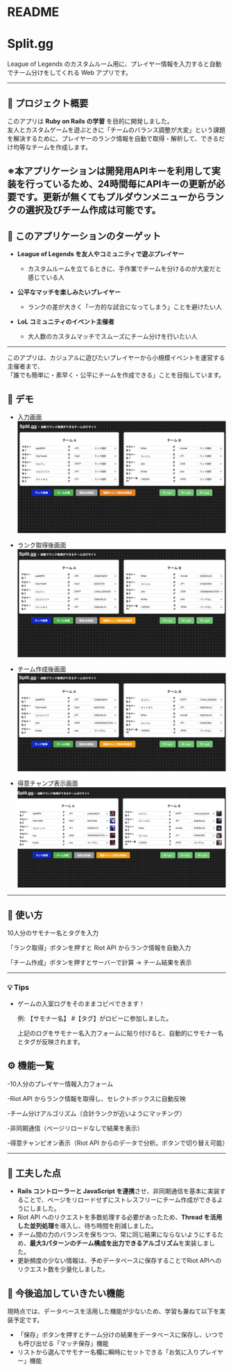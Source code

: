 # README

# Split.gg  
League of Legends のカスタムルーム用に、プレイヤー情報を入力すると自動でチーム分けをしてくれる Web アプリです。  

---

## 📌 プロジェクト概要
このアプリは **Ruby on Rails の学習** を目的に開発しました。  
友人とカスタムゲームを遊ぶときに「チームのバランス調整が大変」という課題を解決するために、プレイヤーのランク情報を自動で取得・解析して、できるだけ均等なチームを作成します。  

※本アプリケーションは開発用APIキーを利用して実装を行っているため、24時間毎にAPIキーの更新が必要です。更新が無くてもプルダウンメニューからランクの選択及びチーム作成は可能です。
---

## 🎯 このアプリケーションのターゲット

- **League of Legends を友人やコミュニティで遊ぶプレイヤー**  
  - カスタムルームを立てるときに、手作業でチームを分けるのが大変だと感じている人  

- **公平なマッチを楽しみたいプレイヤー**  
  - ランクの差が大きく「一方的な試合になってしまう」ことを避けたい人  

- **LoL コミュニティのイベント主催者**  
  - 大人数のカスタムマッチでスムーズにチーム分けを行いたい人  

---

このアプリは、カジュアルに遊びたいプレイヤーから小規模イベントを運営する主催者まで、  
「誰でも簡単に・素早く・公平にチームを作成できる」ことを目指しています。

## 🚀 デモ
- 入力画面
  ![入力画面サンプル](docs/images/form.png)

- ランク取得後画面
  ![ランク取得後画面サンプル](docs/images/result.png)

- チーム作成後画面
  ![チーム作成後画面サンプル](docs/images/match.png)

- 得意チャンプ表示画面
  ![得意チャンプ表示画面サンプル](docs/images/favorite_champ.png)

---

## 📖 使い方

10人分のサモナー名とタグを入力

「ランク取得」ボタンを押すと Riot API からランク情報を自動入力

「チーム作成」ボタンを押すとサーバーで計算 → チーム結果を表示

---

### 💡 Tips
- ゲームの入室ログをそのままコピペできます！  

  例: 【サモナー名】 #【タグ】がロビーに参加しました。

  上記のログをサモナー名入力フォームに貼り付けると、自動的にサモナー名とタグが反映されます。

## ⚙️ 機能一覧

-10人分のプレイヤー情報入力フォーム

-Riot API からランク情報を取得し、セレクトボックスに自動反映

-チーム分けアルゴリズム（合計ランクが近いようにマッチング）

-非同期通信（ページリロードなしで結果を表示）

-得意チャンピオン表示（Riot API からのデータで分析。ボタンで切り替え可能）

---

## 📝 工夫した点

- **Rails コントローラーと JavaScript を連携**させ、非同期通信を基本に実装することで、ページをリロードせずにストレスフリーにチーム作成ができるようにしました。  
- Riot API へのリクエストを多数処理する必要があったため、**Thread を活用した並列処理**を導入し、待ち時間を削減しました。  
- チーム間の力のバランスを保ちつつ、常に同じ結果にならないようにするため、**最大3パターンのチーム構成を出力できるアルゴリズム**を実装しました。
- 更新頻度の少ない情報は、予めデータベースに保存することでRiot APIへのリクエスト数を少量化しました。

## 🔮 今後追加していきたい機能
現時点では、データベースを活用した機能が少ないため、学習も兼ねて以下を実装予定です。
- 「保存」ボタンを押すとチーム分けの結果をデータベースに保存し、いつでも呼び出せる「マッチ保存」機能
- リストから選んでサモナー名欄に瞬時にセットできる「お気に入りプレイヤー」機能
